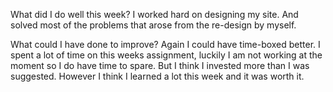 What did I do well this week?
I worked hard on designing my site. And solved most of the problems that arose from the re-design by myself.

What could I have done to improve?
Again I could have time-boxed better. I spent a lot of time on this weeks assignment, luckily I am not working at the moment so I do have time to spare. But I think I invested more than I was suggested. However I think I learned a lot this week and it was worth it.
